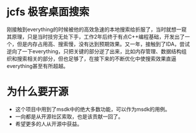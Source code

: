 # jcfs 极客桌面搜索
刚接触到everything的时候被他的高效急速的本地搜索给折服了，当时就想一窥其原理，只是当时技穷无处下手，工作2年后终于有点C++编程基础，开发出了一个，但是内存占用高、搜索慢，没有达到预期效果。又一年，接触到了IDA，尝试逆向了一下everything，只把关键的部分逆了出来，比如内存管理、数据结构组织和搜索相关的部分，但也足够了，在接下来的不断优化中使搜索效果直逼everything甚至有所超越。

# 为什么要开源
*   这个项目中用到了msdk中的绝大多数功能，可以作为msdk的用例。
*   一向都是从开源社区索取，也是该贡献一回了。
*   希望更多的人从开源中获益。